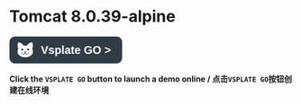 # Tomcat 8.0.39-alpine

<a href="https://www.vsplate.com/?docker-compose=https://github.com/vsplate/dcenvs/tomcat/8.0.39-alpine"><img alt="VSPLATE GO" src="https://raw.githubusercontent.com/vsplate/images/master/vsgo_btn.png" width="200px"></a>

**Click the `VSPLATE GO` button to launch a demo online / 点击`VSPLATE GO`按钮创建在线环境**